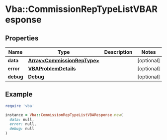 # Vba::CommissionRepTypeListVBAResponse

## Properties

| Name | Type | Description | Notes |
| ---- | ---- | ----------- | ----- |
| **data** | [**Array&lt;CommissionRepType&gt;**](CommissionRepType.md) |  | [optional] |
| **error** | [**VBAProblemDetails**](VBAProblemDetails.md) |  | [optional] |
| **debug** | [**Debug**](Debug.md) |  | [optional] |

## Example

```ruby
require 'vba'

instance = Vba::CommissionRepTypeListVBAResponse.new(
  data: null,
  error: null,
  debug: null
)
```

